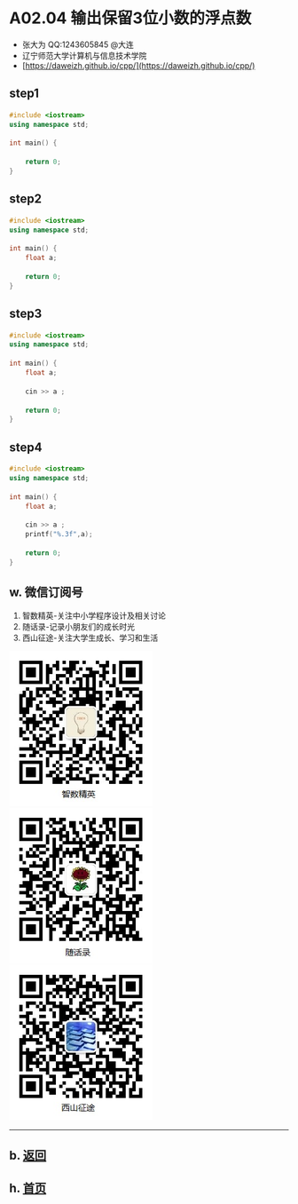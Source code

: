 # A02.04 输出保留3位小数的浮点数

- 张大为 QQ:1243605845 @大连
- 辽宁师范大学计算机与信息技术学院
- [https://daweizh.github.io/cpp/](https://daweizh.github.io/cpp/) 

## step1

~~~cpp
#include <iostream>
using namespace std;

int main() {

    return 0;
}
~~~

## step2

~~~cpp
#include <iostream>
using namespace std;

int main() {
    float a;

    return 0;
}
~~~


## step3

~~~cpp
#include <iostream>
using namespace std;

int main() {
    float a;

    cin >> a ;

    return 0;
}
~~~

## step4

~~~cpp
#include <iostream>
using namespace std;

int main() {
    float a;

    cin >> a ;
    printf("%.3f",a);

    return 0;
}
~~~

## w. 微信订阅号

1. 智数精英-关注中小学程序设计及相关讨论
2. 随话录-记录小朋友们的成长时光
2. 西山征途-关注大学生成长、学习和生活

![欢迎关注“智数精英”订阅号](../../assets/me/img/idea8.jpg)
![欢迎关注“随话录”订阅号](../../assets/me/img/shl8.jpg)
![欢迎关注“西山征途”订阅号](../../assets/me/img/xszt8.jpg)

----------

## b. [返回](../)
    
## h. [首页](../../)

 